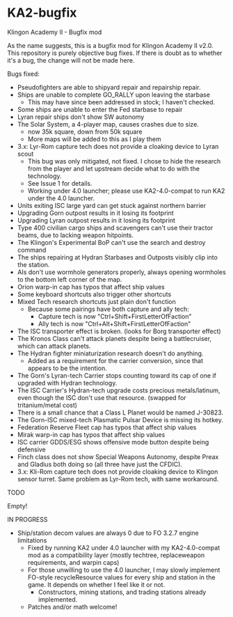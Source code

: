# KA2-bugfix
Klingon Academy II - Bugfix mod

As the name suggests, this is a bugfix mod for Klingon Academy II v2.0. This
repository is purely objective bug fixes. If there is doubt as to whether it's
a bug, the change will not be made here.

Bugs fixed:

- Pseudofighters are able to shipyard repair and repairship repair.
- Ships are unable to complete GO_RALLY upon leaving the starbase
	- This may have since been addressed in stock; I haven't checked.
- Some ships are unable to enter the Fed starbase to repair
- Lyran repair ships don't show SW autonomy
- The Solar System, a 4-player map, causes crashes due to size.
	- now 35k square, down from 50k square
	- More maps will be added to this as I play them
- 3.x: Lyr-Rom capture tech does not provide a cloaking device to Lyran scout
	- This bug was only mitigated, not fixed. I chose to hide the research
	from the player and let upstream decide what to do with the technology.
	- See Issue 1 for details.
	- Working under 4.0 launcher; please use KA2-4.0-compat to run KA2 under the
	4.0 launcher.
- Units exiting ISC large yard can get stuck against northern barrier
- Upgrading Gorn outpost results in it losing its footprint
- Upgrading Lyran outpost results in it losing its footprint
- Type 400 civilian cargo ships and scavengers can't use their tractor beams,
due to lacking weapon hitpoints.
- The Klingon's Experimental BoP can't use the search and destroy command
- The ships repairing at Hydran Starbases and Outposts visibly clip into the
station.
- AIs don't use wormhole generators properly, always opening wormholes to
the bottom left corner of the map.
- Orion warp-in cap has typos that affect ship values
- Some keyboard shortcuts also trigger other shortcuts
- Mixed Tech research shortcuts just plain don't function
	- Because some pairings have both capture and ally tech:
		- Capture tech is now "Ctrl+Shift+FirstLetterOfFaction"
		- Ally tech is now "Ctrl+Alt+Shift+FirstLetterOfFaction"
- The ISC transporter effect is broken. (looks for Borg transporter effect)
- The Kronos Class can't attack planets despite being a battlecruiser, which
can attack planets.
- The Hydran fighter miniaturization research doesn't do anything.
	- Added as a requirement for the carrier conversion, since that appears to
	be the intention.
- The Gorn's Lyran-tech Carrier stops counting toward its cap of one if
upgraded with Hydran technology.
- The ISC Carrier's Hydran-tech upgrade costs precious metals/latinum, even
though the ISC don't use that resource. (swapped for tritanium/metal cost)
- There is a small chance that a Class L Planet would be named J-30823.
- The Gorn-ISC mixed-tech Plasmatic Pulsar Device is missing its hotkey.
- Federation Reserve Fleet cap has typos that affect ship values
- Mirak warp-in cap has typos that affect ship values
- ISC carrier GDDS/ESG shows offensive mode button despite being defensive
- Finch class does not show Special Weapons Autonomy, despite Preax and Gladius
both doing so (all three have just the CFDIC).
- 3.x: Kli-Rom capture tech does not provide cloaking device to Klingon sensor
turret. Same problem as Lyr-Rom tech, with same workaround.

TODO

Empty!

IN PROGRESS

- Ship/station decom values are always 0 due to FO 3.2.7 engine limitations
	- Fixed by running KA2 under 4.0 launcher with my KA2-4.0-compat mod as a
	compatibility layer (mostly techtree, replaceweapon requirements, and
	warpin caps)
	- For those unwilling to use the 4.0 launcher, I may slowly implement
	FO-style recycleResource values for every ship and station in the game. It
	depends on whether I feel like it or not.
		- Constructors, mining stations, and trading stations already implemented.
	- Patches and/or math welcome!
